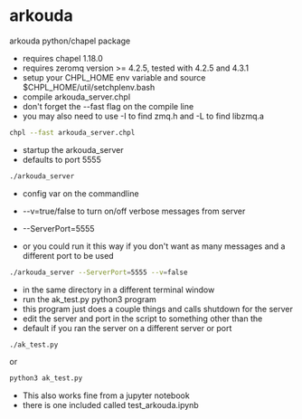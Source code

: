 # arkouda
arkouda python/chapel package

 * requires chapel 1.18.0
 * requires zeromq version >= 4.2.5, tested with 4.2.5 and 4.3.1
 * setup your CHPL_HOME env variable and source $CHPL_HOME/util/setchplenv.bash
 * compile arkouda_server.chpl
 * don't forget the --fast flag on the compile line
 * you may also need to use -I to find zmq.h and -L to find libzmq.a
```bash
chpl --fast arkouda_server.chpl
```
 * startup the arkouda_server
 * defaults to port 5555

```bash
./arkouda_server
```

 * config var on the commandline
 * --v=true/false to turn on/off verbose messages from server
 * --ServerPort=5555

 * or you could run it this way if you don't want as many messages
and a different port to be used

```bash
./arkouda_server --ServerPort=5555 --v=false
```

 * in the same directory in a different terminal window
 * run the ak_test.py python3 program
 * this program just does a couple things and calls shutdown for the server
 * edit the server and port in the script to something other than the
 * default if you ran the server on a different server or port

```bash
./ak_test.py
```
or
```bash
python3 ak_test.py
```

 * This also works fine from a jupyter notebook
 * there is one included called test_arkouda.ipynb

